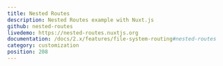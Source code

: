 ```yaml
---
title: Nested Routes
description: Nested Routes example with Nuxt.js
github: nested-routes
livedemo: https://nested-routes.nuxtjs.org
documentation: /docs/2.x/features/file-system-routing#nested-routes
category: customization
position: 208
---
```

